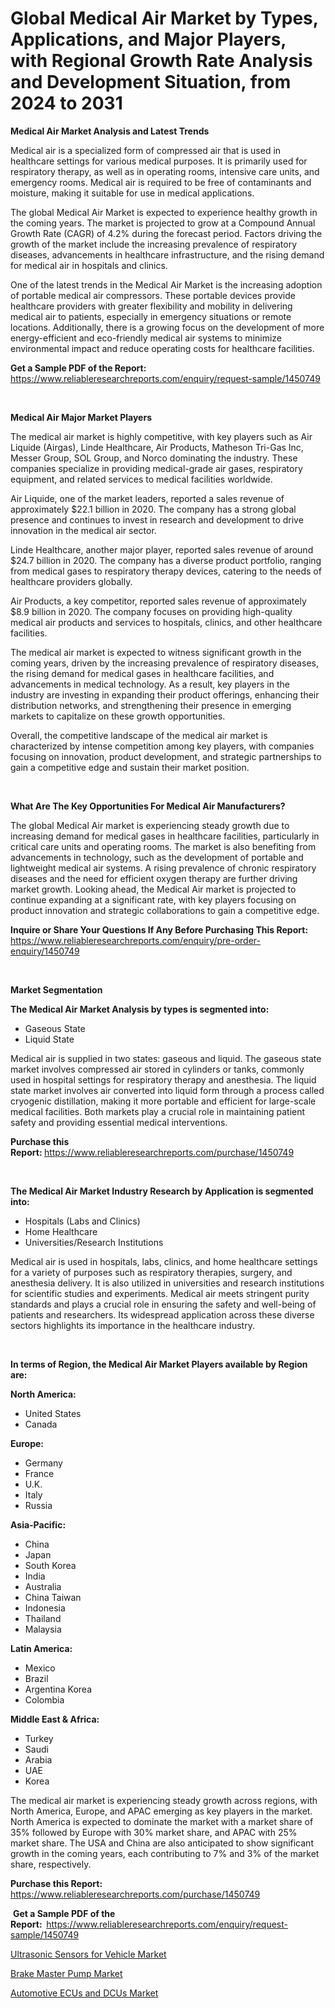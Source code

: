 <p><h1>Global Medical Air Market by Types, Applications, and Major Players, with Regional Growth Rate Analysis and Development Situation, from 2024 to 2031</h1></p><p><strong>Medical Air Market Analysis and Latest Trends</strong></p>
<p><p>Medical air is a specialized form of compressed air that is used in healthcare settings for various medical purposes. It is primarily used for respiratory therapy, as well as in operating rooms, intensive care units, and emergency rooms. Medical air is required to be free of contaminants and moisture, making it suitable for use in medical applications.</p><p>The global Medical Air Market is expected to experience healthy growth in the coming years. The market is projected to grow at a Compound Annual Growth Rate (CAGR) of 4.2% during the forecast period. Factors driving the growth of the market include the increasing prevalence of respiratory diseases, advancements in healthcare infrastructure, and the rising demand for medical air in hospitals and clinics.</p><p>One of the latest trends in the Medical Air Market is the increasing adoption of portable medical air compressors. These portable devices provide healthcare providers with greater flexibility and mobility in delivering medical air to patients, especially in emergency situations or remote locations. Additionally, there is a growing focus on the development of more energy-efficient and eco-friendly medical air systems to minimize environmental impact and reduce operating costs for healthcare facilities.</p></p>
<p><strong>Get a Sample PDF of the Report:&nbsp;</strong> <a href="https://www.reliableresearchreports.com/enquiry/request-sample/1450749">https://www.reliableresearchreports.com/enquiry/request-sample/1450749</a></p>
<p>&nbsp;</p>
<p><strong>Medical Air Major Market Players</strong></p>
<p><p>The medical air market is highly competitive, with key players such as Air Liquide (Airgas), Linde Healthcare, Air Products, Matheson Tri-Gas Inc, Messer Group, SOL Group, and Norco dominating the industry. These companies specialize in providing medical-grade air gases, respiratory equipment, and related services to medical facilities worldwide.</p><p>Air Liquide, one of the market leaders, reported a sales revenue of approximately $22.1 billion in 2020. The company has a strong global presence and continues to invest in research and development to drive innovation in the medical air sector.</p><p>Linde Healthcare, another major player, reported sales revenue of around $24.7 billion in 2020. The company has a diverse product portfolio, ranging from medical gases to respiratory therapy devices, catering to the needs of healthcare providers globally.</p><p>Air Products, a key competitor, reported sales revenue of approximately $8.9 billion in 2020. The company focuses on providing high-quality medical air products and services to hospitals, clinics, and other healthcare facilities.</p><p>The medical air market is expected to witness significant growth in the coming years, driven by the increasing prevalence of respiratory diseases, the rising demand for medical gases in healthcare facilities, and advancements in medical technology. As a result, key players in the industry are investing in expanding their product offerings, enhancing their distribution networks, and strengthening their presence in emerging markets to capitalize on these growth opportunities.</p><p>Overall, the competitive landscape of the medical air market is characterized by intense competition among key players, with companies focusing on innovation, product development, and strategic partnerships to gain a competitive edge and sustain their market position.</p></p>
<p>&nbsp;</p>
<p><strong>What Are The Key Opportunities For Medical Air Manufacturers?</strong></p>
<p><p>The global Medical Air market is experiencing steady growth due to increasing demand for medical gases in healthcare facilities, particularly in critical care units and operating rooms. The market is also benefiting from advancements in technology, such as the development of portable and lightweight medical air systems. A rising prevalence of chronic respiratory diseases and the need for efficient oxygen therapy are further driving market growth. Looking ahead, the Medical Air market is projected to continue expanding at a significant rate, with key players focusing on product innovation and strategic collaborations to gain a competitive edge.</p></p>
<p><strong>Inquire or Share Your Questions If Any Before Purchasing This Report:</strong> <a href="https://www.reliableresearchreports.com/enquiry/pre-order-enquiry/1450749">https://www.reliableresearchreports.com/enquiry/pre-order-enquiry/1450749</a></p>
<p>&nbsp;</p>
<p><strong>Market Segmentation</strong></p>
<p><strong>The Medical Air Market Analysis by types is segmented into:</strong></p>
<p><ul><li>Gaseous State</li><li>Liquid State</li></ul></p>
<p><p>Medical air is supplied in two states: gaseous and liquid. The gaseous state market involves compressed air stored in cylinders or tanks, commonly used in hospital settings for respiratory therapy and anesthesia. The liquid state market involves air converted into liquid form through a process called cryogenic distillation, making it more portable and efficient for large-scale medical facilities. Both markets play a crucial role in maintaining patient safety and providing essential medical interventions.</p></p>
<p><strong>Purchase this Report:&nbsp;</strong><a href="https://www.reliableresearchreports.com/purchase/1450749">https://www.reliableresearchreports.com/purchase/1450749</a></p>
<p>&nbsp;</p>
<p><strong>The Medical Air Market Industry Research by Application is segmented into:</strong></p>
<p><ul><li>Hospitals (Labs and Clinics)</li><li>Home Healthcare</li><li>Universities/Research Institutions</li></ul></p>
<p><p>Medical air is used in hospitals, labs, clinics, and home healthcare settings for a variety of purposes such as respiratory therapies, surgery, and anesthesia delivery. It is also utilized in universities and research institutions for scientific studies and experiments. Medical air meets stringent purity standards and plays a crucial role in ensuring the safety and well-being of patients and researchers. Its widespread application across these diverse sectors highlights its importance in the healthcare industry.</p></p>
<p>&nbsp;</p>
<p><strong>In terms of Region, the Medical Air Market Players available by Region are:</strong></p>
<p>
    <p> <strong> North America: </strong>
        <ul>
            <li>United States</li>
            <li>Canada</li>
        </ul>
        </p> 
    <p> <strong> Europe: </strong>
        <ul>
            <li>Germany</li>
            <li>France</li>
            <li>U.K.</li>
            <li>Italy</li>
            <li>Russia</li>
        </ul>
        </p> 
    <p> <strong> Asia-Pacific: </strong>
        <ul>
            <li>China</li>
            <li>Japan</li>
            <li>South Korea</li>
            <li>India</li>
            <li>Australia</li>
            <li>China Taiwan</li>
            <li>Indonesia</li>
            <li>Thailand</li>
            <li>Malaysia</li>
        </ul>
        </p> 
    <p> <strong> Latin America: </strong>
        <ul>
            <li>Mexico</li>
            <li>Brazil</li>
            <li>Argentina Korea</li>
            <li>Colombia</li>
        </ul>
        </p> 
    <p> <strong> Middle East & Africa: </strong>
        <ul>
            <li>Turkey</li>
            <li>Saudi</li>
            <li>Arabia</li>
            <li>UAE</li>
            <li>Korea</li>
        </ul>
    </p>
    </p>
<p><p>The medical air market is experiencing steady growth across regions, with North America, Europe, and APAC emerging as key players in the market. North America is expected to dominate the market with a market share of 35% followed by Europe with 30% market share, and APAC with 25% market share. The USA and China are also anticipated to show significant growth in the coming years, each contributing to 7% and 3% of the market share, respectively.</p></p>
<p><strong>Purchase this Report: </strong><a href="https://www.reliableresearchreports.com/purchase/1450749">https://www.reliableresearchreports.com/purchase/1450749</a></p>
<p>&nbsp;<strong>Get a Sample PDF of the Report:&nbsp;&nbsp;</strong><a href="https://www.reliableresearchreports.com/enquiry/request-sample/1450749">https://www.reliableresearchreports.com/enquiry/request-sample/1450749</a></p>
<p><strong></strong></p>
<p><p><a href="https://view.publitas.com/reportprime-1/insights-into-ultrasonic-sensors-for-vehicle-market-size-analysing-market-share-trends-and-growth-from-2023-to-2030/">Ultrasonic Sensors for Vehicle Market</a></p><p><a href="https://view.publitas.com/reportprime-1/brake-master-pump-market-size-share-trends-analysis-report-by-application-regional-outlook-competitive-strategies-and-segment-forecasts-2023-2030/">Brake Master Pump Market</a></p><p><a href="https://view.publitas.com/reportprime-1/automotive-ecus-and-dcus-market-size-share-trends-analysis-report-by-material-by-type-by-end-user-by-region-and-segment-forecasts-2023-2030/">Automotive ECUs and DCUs Market</a></p></p>